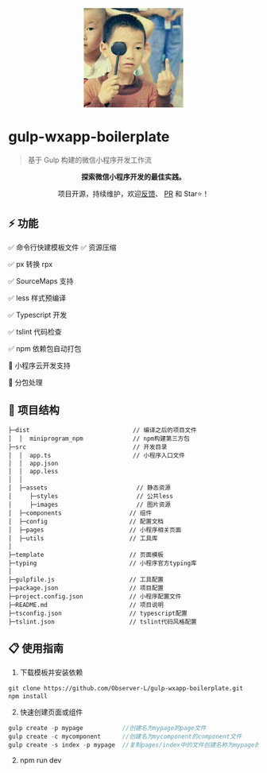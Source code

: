 <div align=center>

<img src="src/assets/images/test.jpg" style="width:200px;">

</div>

# gulp-wxapp-boilerplate

> 基于 Gulp 构建的微信小程序开发工作流

<div align=center>

**探索微信小程序开发的最佳实践。**

项目开源，持续维护，欢迎[反馈](https://github.com/Observer-L/gulp-wxapp-boilerplate/issues)、 [PR](https://github.com/Observer-L/gulp-wxapp-boilerplate/pulls) 和 Star⭐️！

</div>

## ⚡️ 功能

✅ 命令行快建模板文件
✅ 资源压缩

✅ px 转换 rpx

✅ SourceMaps 支持

✅ less 样式预编译

✅ Typescript 开发

✅ tslint 代码检查

✅ npm 依赖包自动打包

🔲 小程序云开发支持

🔲 分包处理

## 🔩 项目结构

```
├─dist                             // 编译之后的项目文件
│  │  miniprogram_npm              // npm构建第三方包
├─src                              // 开发目录
│  │  app.ts                       // 小程序入口文件
│  │  app.json
│  │  app.less
│  │
│  ├─assets                     	// 静态资源
│     ├─styles                  	// 公共less
│     ├─images                  	// 图片资源
│  ├─components                   // 组件
│  ├─config                       // 配置文档
│  ├─pages                        // 小程序相关页面
│  ├─utils                        // 工具库
│
├─template                        // 页面模板
├─typing                          // 小程序官方typing库
│
├─gulpfile.js                     // 工具配置
├─package.json                    // 项目配置
├─project.config.json             // 小程序配置文件
├─README.md                       // 项目说明
├─tsconfig.json                   // typescript配置
├─tslint.json                     // tslint代码风格配置
```

## 📋 使用指南

1. 下载模板并安装依赖

```cnpm
git clone https://github.com/Observer-L/gulp-wxapp-boilerplate.git
npm install
```

2. 快速创建页面或组件

```js
gulp create -p mypage           //创建名为mypage的page文件
gulp create -c mycomponent      //创建名为mycomponent的component文件
gulp create -s index -p mypage  //复制pages/index中的文件创建名称为mypage的页面
```

2. npm run dev

